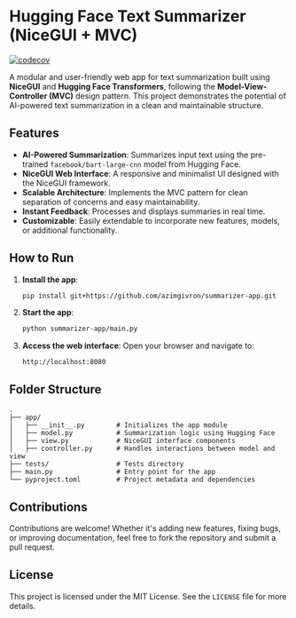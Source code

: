 # Hugging Face Text Summarizer (NiceGUI + MVC)

[![codecov](https://codecov.io/gh/azimgivron/summarizer-app/graph/badge.svg?token=VGSWP6FAK8)](https://codecov.io/gh/azimgivron/summarizer-app)

A modular and user-friendly web app for text summarization built using **NiceGUI** and **Hugging Face Transformers**, following the **Model-View-Controller (MVC)** design pattern. This project demonstrates the potential of AI-powered text summarization in a clean and maintainable structure.

## Features

- **AI-Powered Summarization**: Summarizes input text using the pre-trained `facebook/bart-large-cnn` model from Hugging Face.
- **NiceGUI Web Interface**: A responsive and minimalist UI designed with the NiceGUI framework.
- **Scalable Architecture**: Implements the MVC pattern for clean separation of concerns and easy maintainability.
- **Instant Feedback**: Processes and displays summaries in real time.
- **Customizable**: Easily extendable to incorporate new features, models, or additional functionality.

## How to Run

1. **Install the app**:
   ```bash
   pip install git+https://github.com/azimgivron/summarizer-app.git
   ```

2. **Start the app**:
   ```bash
   python summarizer-app/main.py
   ```

3. **Access the web interface**:
   Open your browser and navigate to:
   ```
   http://localhost:8080
   ```

## Folder Structure

```
.
├── app/
│   ├── __init__.py        # Initializes the app module
│   ├── model.py           # Summarization logic using Hugging Face
│   ├── view.py            # NiceGUI interface components
│   ├── controller.py      # Handles interactions between model and view
├── tests/                 # Tests directory
├── main.py                # Entry point for the app
└── pyproject.toml         # Project metadata and dependencies
```

## Contributions

Contributions are welcome! Whether it's adding new features, fixing bugs, or improving documentation, feel free to fork the repository and submit a pull request.

## License

This project is licensed under the MIT License. See the `LICENSE` file for more details.

